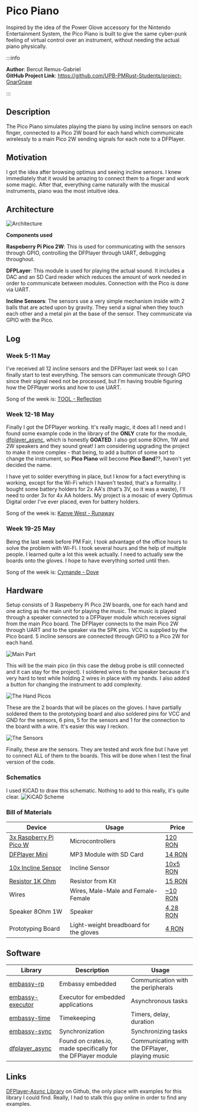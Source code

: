 # Pico Piano

Inspired by the idea of the Power Glove accessory for the Nintendo Entertainment System, the Pico Piano is built to give the same cyber-punk feeling of virtual control over an instrument, without needing the actual piano physically.

:::info

**Author**: Bercut Remus-Gabriel \
**GitHub Project Link**: https://github.com/UPB-PMRust-Students/project-GnarGnaw

:::

## Description

The Pico Piano simulates playing the piano by using incline sensors on each finger, connected to a Pico 2W board for each hand which communicate wirelessly to a main Pico 2W sending signals for each note to a DFPlayer.

## Motivation

I got the idea after browsing optimus and seeing incline sensors. I knew immediately that it would be amazing to connect them to a finger and work some magic. After that, everything came naturally with the musical instruments, piano was the most intuitive idea.

## Architecture

![Architecture](Architecture.webp)

**Components used**

**Raspeberry Pi Pico 2W**: This is used for communicating with the sensors through GPIO, controlling the DFPlayer through UART, debugging throughout.

**DFPLayer**: This module is used for playing the actual sound. It includes a DAC and an SD Card reader which reduces the amount of work needed in order to communicate between modules. Connection with the Pico is done via UART.

**Incline Sensors**: The sensors use a very simple mechanism inside with 2 balls that are acted upon by gravity. They send a signal when they touch each other and a metal pin at the base of the sensor. They communicate via GPIO with the Pico.

## Log

### Week 5-11 May

I've received all 12 incline sensors and the DFPlayer last week so I can finally start to test everything. The sensors can communicate through GPIO since their signal need not be processed, but I'm having trouble figuring how the DFPlayer works and how to use UART.

Song of the week is: [TOOL - Reflection](https://youtu.be/4MzVuHqsNoM?si=4Z2zsSdlizm-3E6u)

### Week 12-18 May

Finally I got the DFPlayer working. It's really magic, it does all I need and I found some example code in the library of the **ONLY** crate for the module, [dfplayer_async](https://docs.rs/dfplayer-async/latest/dfplayer_async/), which is honestly **GOATED**. I also got some 8Ohm, 1W and 2W speakers and they sound great! I am considering upgrading the project to make it more complex - that being, to add a button of some sort to change the instrument, so **Pico Piano** will become **Pico Band**??, haven't yet decided the name.

I have yet to solder everything in place, but I know for a fact everything is working, except for the Wi-Fi which I haven't tested, that's a formality. I bought some battery holders for 2x AA's (that's 3V, so it was a waste), I'll need to order 3x for 4x AA holders. My project is a mosaic of every Optimus Digital order I've ever placed, even for battery holders.

Song of the week is: [Kanye West - Runaway](https://www.youtube.com/watch?v=EMnQwBTJnMM)

### Week 19-25 May

Being the last week before PM Fair, I took advantage of the office hours to solve the problem with Wi-Fi. I took several hours and the help of multiple people. I learned quite a lot this week actually. I need to actually sew the boards onto the gloves. I hope to have everything sorted until then.

Song of the week is: [Cymande - Dove](https://youtu.be/RLefc10kkMc?si=SrITiQghqj2KU5mO)

## Hardware

Setup consists of 3 Raspeberry Pi Pico 2W boards, one for each hand and one acting as the main unit for playing the music. The music is played through a speaker connected to a DFPlayer module which receives signal from the main Pico board.
The DFPlayer connects to the main Pico 2W through UART and to the speaker via the SPK pins. VCC is supplied by the Pico board. 5 incline sensors are connected through GPIO to a Pico 2W for each hand.

![Main Part](main_and_speaker.webp)

This will be the main pico (in this case the debug probe is still connected and it can stay for the project). I soldered wires to the speaker because it's very hard to test while holding 2 wires in place with my hands. I also added a button for changing the instrument to add complexity.

![The Hand Picos](boards.webp)

These are the 2 boards that will be places on the gloves. I have partially soldered them to the prototyping board and also soldered pins for VCC and GND for the sensors, 6 pins, 5 for the sensors and 1 for the connection to the board with a wire. It's easier this way I reckon.

![The Sensors](sensors.webp)

Finally, these are the sensors. They are tested and work fine but I have yet to connect ALL of them to the boards. This will be done when I test the final version of the code.

### Schematics

I used KiCAD to draw this schematic. Nothing to add to this really, it's quite clear.
![KiCAD Scheme](SchematicSVG.svg)

### Bill of Materials
| Device                                                  | Usage                        | Price                           |
|---------------------------------------------------------|------------------------------|---------------------------------|
| [3x Raspberry Pi Pico W](https://www.raspberrypi.com/documentation/microcontrollers/raspberry-pi-pico.html) | Microcontrollers | [120 RON](https://www.optimusdigital.ro/en/raspberry-pi-boards/13327-raspberry-pi-pico-2-w.html) |
| [DFPlayer Mini](https://picaxe.com/docs/spe033.pdf) | MP3 Module with SD Card | [14 RON](https://www.optimusdigital.ro/en/audio/1484-dfplayer-mini-miniature-mp3-player-module.html) |
| [10x Incline Sensor](https://components101.com/sensors/sw-520d-tilt-sensor-module)| Incline Sensor | [10x5 RON](https://www.bitmi.ro/electronica/senzor-inclinare-sw-520d-11527.html) |
| [Resistor 1K Ohm](https://www.optimusdigital.ro/en/resistors/10928-250-pcs-plusivo-resistor-kit.html)| Resistor from Kit  | [15 RON](https://www.optimusdigital.ro/en/resistors/10928-250-pcs-plusivo-resistor-kit.html) |
| Wires | Wires, Male-Male and Female-Female | [~10 RON](https://www.optimusdigital.ro/en/wires-with-connectors/885-wires-male-male-10p-10cm.html) |
| Speaker 8Ohm 1W | Speaker | [4,28 RON](https://ardushop.ro/ro/componente-discrete/1084-difuzor-1w-8ohm-50mm-6427854014900.html) |
| Prototyping Board | Light-weight breadboard for the gloves | [4 RON](https://www.optimusdigital.ro/ro/prototipare-cablaje-de-test/721-placa-de-test-universala-verde-70x90-mm.html) |

## Software
| Library | Description | Usage |
|---------|-------------|-------|
|[embassy-rp](https://docs.embassy.dev/embassy-rp/git/rp235xb/index.html) | Embassy embedded | Communication with the peripherals |
|[embassy-executor](https://docs.embassy.dev/embassy-executor/git/cortex-m/index.html) | Executor for embedded applications | Asynchronous tasks |
|[embassy-time](https://docs.embassy.dev/embassy-time/git/default/index.html) | Timekeeping | Timers, delay, duration |
|[embassy-sync](https://docs.embassy.dev/embassy-sync/git/default/index.html) | Synchronization | Synchronizing tasks |
|[dfplayer_async](https://docs.rs/dfplayer-async/latest/dfplayer_async/) | Found on crates.io, made specifically for the DFPlayer module | Communicating with the DFPlayer, playing music |
## Links
[DFPlayer-Async Library](https://github.com/1-rafael-1/dfplayer-async/tree/main/examples) on Github, the only place with examples for this library I could find. Really, I had to stalk this guy online in order to find any examples.